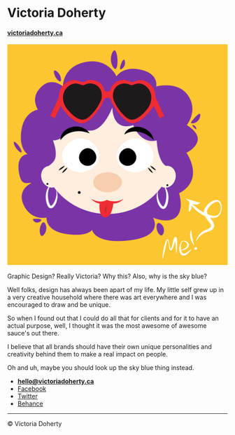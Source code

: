 # Victoria Doherty

#### [victoriadoherty.ca](https://victoriadoherty.ca)

![](Me!.jpg)

Graphic Design? Really Victoria? Why this? Also, why is the sky blue?

Well folks, design has always been apart of my life. My little self grew up in a very creative household where there was art everywhere and I was encouraged to draw and be unique.

So when I found out that I could do all that for clients and for it to have an actual purpose, well, I thought it was the most awesome of awesome sauce's out there.

I believe that all brands should have their own unique personalities and creativity behind them to make a real impact on people.

Oh and uh, maybe you should look up the sky blue thing instead.

- **[hello@victoriadoherty.ca](mailto:hello@victoriadoherty.ca)**
- [Facebook](https://www.facebook.com/vjddesigns/)
- [Twitter](https://twitter.com/vjddesigns)
- [Behance](https://www.behance.net/dohe00578e37)

---

© Victoria Doherty
